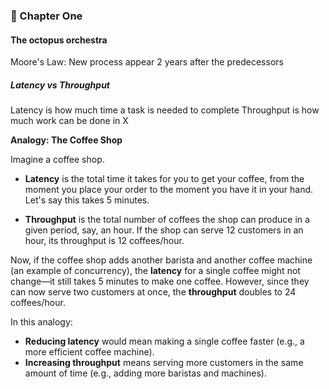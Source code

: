 ### 📖 Chapter One

#### The octopus orchestra

Moore's Law: New process appear 2 years after the predecessors

##### Latency vs Throughput
Latency is how much time a task is needed to complete
Throughput is how much work can be done in X

**Analogy: The Coffee Shop**

Imagine a coffee shop.

*   **Latency** is the total time it takes for you to get your coffee, from the moment you place your order to the moment you have it in your hand. Let's say this takes 5 minutes.

*   **Throughput** is the total number of coffees the shop can produce in a given period, say, an hour. If the shop can serve 12 customers in an hour, its throughput is 12 coffees/hour.

Now, if the coffee shop adds another barista and another coffee machine (an example of concurrency), the **latency** for a single coffee might not change—it still takes 5 minutes to make one coffee. However, since they can now serve two customers at once, the **throughput** doubles to 24 coffees/hour.

In this analogy:
- **Reducing latency** would mean making a single coffee faster (e.g., a more efficient coffee machine).
- **Increasing throughput** means serving more customers in the same amount of time (e.g., adding more baristas and machines).

